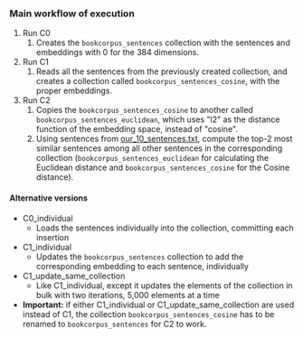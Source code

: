 ### Main workflow of execution

1. Run C0
    1. Creates the `bookcorpus_sentences` collection with the sentences and 
    embeddings with 0 for the 384 dimensions.
2. Run C1
    1. Reads all the sentences from the previously created collection, 
    and creates a collection called `bookcorpus_sentences_cosine`, with the proper 
    embeddings.
3. Run C2
    1. Copies the `bookcorpus_sentences_cosine` to another called 
    `bookcorpus_sentences_euclidean`, which uses "l2" as the distance function of the 
    embedding space, instead of "cosine".
    2. Using sentences from 
    [our_10_sentences.txt](../data_used/our_10_sentences.txt), compute the top-2 most
    similar sentences among all other sentences in the corresponding collection
    (`bookcorpus_sentences_euclidean` for calculating the Euclidean distance and 
    `bookcorpus_sentences_cosine` for the Cosine distance).

#### Alternative versions

- C0_individual
    - Loads the sentences individually into the collection, committing each insertion
- C1_individual
    - Updates the `bookcorpus_sentences` collection to add the corresponding embedding 
    to each sentence, individually
- C1_update_same_collection
    - Like C1_individual, except it updates the elements of the collection in bulk 
    with two iterations, 5,000 elements at a time
- **Important:** if either C1_individual or C1_update_same_collection are used instead of 
C1, the collection `bookcorpus_sentences_cosine` has to be renamed to `bookcorpus_sentences` 
for C2 to work.
